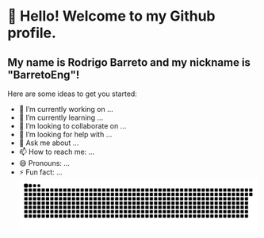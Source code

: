 # 👋 Hello! Welcome to my Github profile.
## My name is Rodrigo Barreto and my nickname is "BarretoEng"!

Here are some ideas to get you started:

- 🔭 I’m currently working on ...
- 🌱 I’m currently learning ...
- 👯 I’m looking to collaborate on ...
- 🤔 I’m looking for help with ...
- 💬 Ask me about ...
- 📫 How to reach me: ...
- 😄 Pronouns: ...
- ⚡ Fun fact: ...
![Snake animation](https://github.com/BarretoEng/BarretoEng/blob/output/github-contribution-grid-snake.svg)
